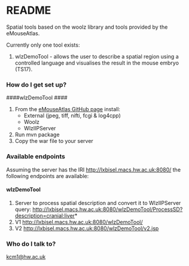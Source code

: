 # README #

Spatial tools based on the woolz library and tools provided by the eMouseAtlas.

Currently only one tool exists:

1. wlzDemoTool - allows the user to describe a spatial region using a controlled language and visualises the result in the mouse embryo (TS17).


### How do I get set up? ###

####wlzDemoTool #### 

1. From the [eMouseAtlas GitHub page](https://github.com/ma-tech/) install:
     * External (jpeg, tiff, nifti, fcgi & log4cpp)
     * Woolz
     * WlzIIPServer
2. Run mvn package
3. Copy the war file to your server


### Available endpoints ###

Assuming the server has the IRI http://lxbisel.macs.hw.ac.uk:8080/ the following endpoints are available:

#### wlzDemoTool ####

1. Server to process spatial description and convert it to WlzIIPServer query:
http://lxbisel.macs.hw.ac.uk:8080/wlzDemoTool/ProcessSD?description=cranial:liver*
2. V1 http://lxbisel.macs.hw.ac.uk:8080/wlzDemoTool/
3. V2 http://lxbisel.macs.hw.ac.uk:8080/wlzDemoTool/v2.jsp

### Who do I talk to? ###

kcm1@hw.ac.uk
